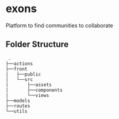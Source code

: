 # exons
Platform to find communities to collaborate

## Folder Structure

     .
    ├──actions
    ├──front
    |   ├──public
    │   └──src
    |       ├──assets
    |       ├──components
    |       └──views
    ├──models
    ├──routes
    └──utils
